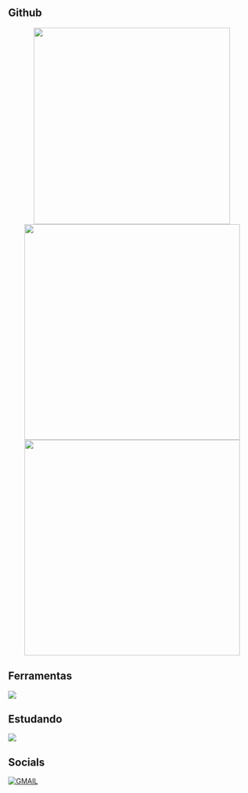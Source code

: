 ## Github
<div align="center">
      <img width="400px" src="https://github-readme-stats.vercel.app/api?username=errori-aurawell&theme=aura&hide_border=true&include_all_commits=false&count_private=false"/>
      <img width="439px" src="https://github-readme-streak-stats.herokuapp.com/?user=errori-aurawell&theme=aura&hide_border=true"/>
      <img width="439px" src="https://github-readme-stats.vercel.app/api/top-langs/?username=errori-aurawell&theme=aura&hide_border=true&hide_progress=true"/>
</div>

## Ferramentas 
<img src="https://skillicons.dev/icons?i=js,react,nodejs,html,css,vscode,github,mysql" />


## Estudando
<img src="https://skillicons.dev/icons?i=ts,java" />

## Socials
[![GMAIL](https://skillicons.dev/icons?i=gmail)](viniciusavila4080@gmail.com)
